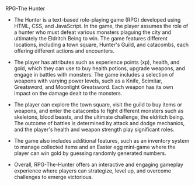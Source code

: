RPG-The Hunter

- The Hunter is a text-based role-playing game (RPG) developed using HTML, CSS, and JavaScript. In the game, the player assumes the role of a hunter who must defeat various monsters plaguing the city and ultimately the Eldritch Being to win. The game features different locations, including a town square, Hunter's Guild, and catacombs, each offering different actions and encounters.

- The player has attributes such as experience points (xp), health, and gold, which they can use to buy health potions, upgrade weapons, and engage in battles with monsters. The game includes a selection of weapons with varying power levels, such as a Knife, Scimitar, Greatsword, and Moonlight Greatsword. Each weapon has its own impact on the damage dealt to the monsters.

- The player can explore the town square, visit the guild to buy items or weapons, and enter the catacombs to fight different monsters such as skeletons, blood beasts, and the ultimate challenge, the eldritch being. The outcome of battles is determined by attack and dodge mechanics, and the player's health and weapon strength play significant roles.

- The game also includes additional features, such as an inventory system to manage collected items and an Easter egg mini-game where the player can win gold by guessing randomly generated numbers.

- Overall, RPG-The-Hunter offers an interactive and engaging gameplay experience where players can strategize, level up, and overcome challenges to emerge victorious.